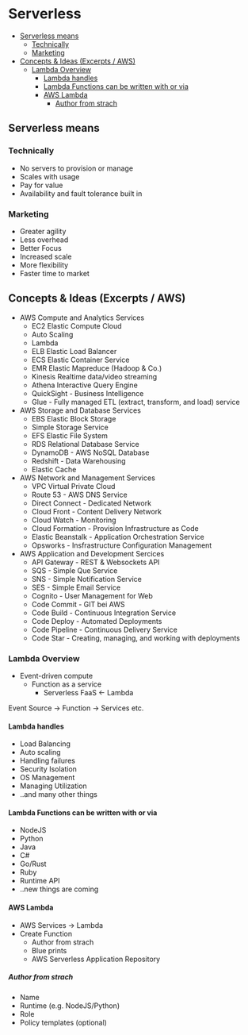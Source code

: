 # Serverless

<!-- @import "[TOC]" {cmd="toc" depthFrom=2 depthTo=6 orderedList=false} -->

<!-- code_chunk_output -->

- [Serverless means](#serverless-means)
  - [Technically](#technically)
  - [Marketing](#marketing)
- [Concepts & Ideas (Excerpts / AWS)](#concepts-ideas-excerpts-aws)
  - [Lambda Overview](#lambda-overview)
    - [Lambda handles](#lambda-handles)
    - [Lambda Functions can be written with or via](#lambda-functions-can-be-written-with-or-via)
    - [AWS Lambda](#aws-lambda)
      - [Author from strach](#author-from-strach)

<!-- /code_chunk_output -->

## Serverless means

### Technically

- No servers to provision or manage
- Scales with usage
- Pay for value
- Availability and fault tolerance built in

### Marketing

- Greater agility
- Less overhead
- Better Focus
- Increased scale
- More flexibility
- Faster time to market

## Concepts & Ideas (Excerpts / AWS)

- AWS Compute and Analytics Services
  - EC2 Elastic Compute Cloud
  - Auto Scaling
  - Lambda
  - ELB Elastic Load Balancer
  - ECS Elastic Container Service
  - EMR Elastic Mapreduce (Hadoop & Co.)
  - Kinesis Realtime data/video streaming
  - Athena Interactive Query Engine
  - QuickSight - Business Intelligence
  - Glue - Fully managed ETL (extract, transform, and load) service
- AWS Storage and Database Services
  - EBS Elastic Block Storage
  - Simple Storage Service
  - EFS Elastic File System
  - RDS Relational Database Service
  - DynamoDB - AWS NoSQL Database
  - Redshift - Data Warehousing
  - Elastic Cache
- AWS Network and Management Services
  - VPC Virtual Private Cloud
  - Route 53 - AWS DNS Service
  - Direct Connect - Dedicated Network
  - Cloud Front - Content Delivery Network
  - Cloud Watch - Monitoring
  - Cloud Formation - Provision Infrastructure as Code
  - Elastic Beanstalk - Application Orchestration Service
  - Opsworks - Insfrastructure Configuration Management
- AWS Application and Development Sercices
  - API Gateway - REST & Websockets API
  - SQS - Simple Que Service
  - SNS - Simple Notification Service
  - SES - Simple Email Service
  - Cognito - User Management for Web
  - Code Commit - GIT bei AWS
  - Code Build - Continuous Integration Service
  - Code Deploy - Automated Deployments
  - Code Pipeline - Continuous Delivery Service
  - Code Star - Creating, managing, and working with deployments

### Lambda Overview

- Event-driven compute
  - Function as a service
    - Serverless FaaS &larr; Lambda

Event Source &rarr; Function &rarr; Services etc.

#### Lambda handles

- Load Balancing
- Auto scaling
- Handling failures
- Security Isolation
- OS Management
- Managing Utilization
- ..and many other things

#### Lambda Functions can be written with or via

- NodeJS
- Python
- Java
- C#
- Go/Rust
- Ruby
- Runtime API
- ..new things are coming

#### AWS Lambda

- AWS Services &rarr; Lambda
- Create Function
  - Author from strach
  - Blue prints
  - AWS Serverless Application Repository

##### Author from strach

- Name
- Runtime (e.g. NodeJS/Python)
- Role
- Policy templates (optional)
